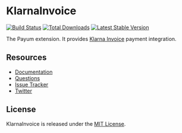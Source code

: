 # KlarnaInvoice
[![Build Status](https://travis-ci.org/Payum/KlarnaInvoice.png?branch=master)](https://travis-ci.org/Payum/KlarnaInvoice)
[![Total Downloads](https://poser.pugx.org/payum/klarna-invoice/d/total.png)](https://packagist.org/packages/payum/klarna-invoice)
[![Latest Stable Version](https://poser.pugx.org/payum/klarna-invoice/version.png)](https://packagist.org/packages/payum/klarna-invoice)

The Payum extension. It provides [Klarna Invoice](https://klarna.com/buy-klarna/our-services/klarna-invoice) payment integration.

## Resources

* [Documentation](https://github.com/Payum/Payum/blob/master/docs/index.md#klarna-invoice)
* [Questions](http://stackoverflow.com/questions/tagged/payum)
* [Issue Tracker](https://github.com/Payum/Payum/issues)
* [Twitter](https://twitter.com/payumphp)

## License

KlarnaInvoice is released under the [MIT License](LICENSE).
